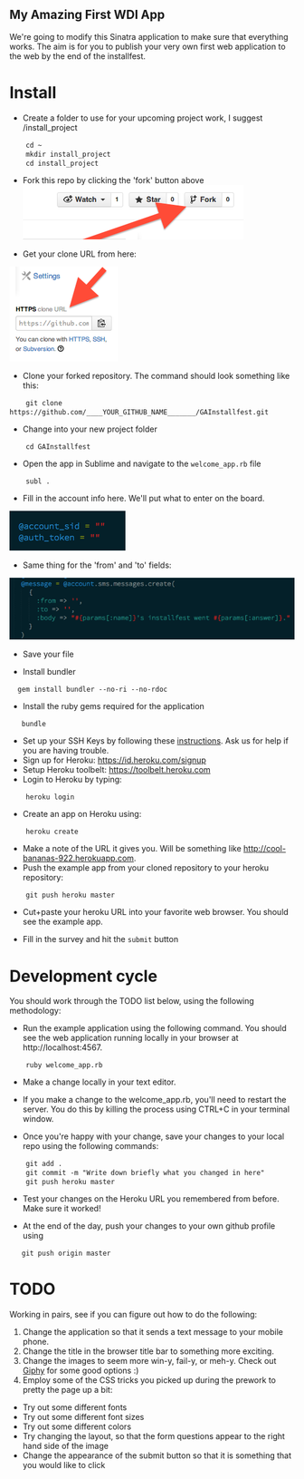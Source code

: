 ## My Amazing First WDI App

We're going to modify this Sinatra application to make sure that everything works. The aim is for you to publish your very own first web application to the web by the end of the installfest.

# Install

* Create a folder to use for your upcoming project work, I suggest /install_project

```
    cd ~
    mkdir install_project
    cd install_project
```

* Fork this repo by clicking the 'fork' button above
![forking](images/fork.png)

* Get your clone URL from here:

![clone_url](images/cloneurl.png)

* Clone your forked repository. The command should look something like this:

```
    git clone https://github.com/____YOUR_GITHUB_NAME_______/GAInstallfest.git
```

* Change into your new project folder

```
    cd GAInstallfest
```

* Open the app in Sublime and navigate to the `welcome_app.rb` file

```
    subl .
```

* Fill in the account info here. We'll put what to enter on the board.

![account_info](images/accountinfo.png)

* Same thing for the 'from' and 'to' fields:

![phone](images/phone.png)

* Save your file

* Install bundler

```
  gem install bundler --no-ri --no-rdoc
```

* Install the ruby gems required for the application

```
   bundle
```
* Set up your SSH Keys by following these [instructions](https://help.github.com/articles/generating-ssh-keys). Ask us for help if you are having trouble.
* Sign up for Heroku: https://id.heroku.com/signup
* Setup Heroku toolbelt: https://toolbelt.heroku.com
* Login to Heroku by typing:

```
    heroku login
```

* Create an app on Heroku using:

```
    heroku create
```

* Make a note of the URL it gives you. Will be something like
http://cool-bananas-922.herokuapp.com.
* Push the example app from your cloned repository to your heroku repository:

```
    git push heroku master
```
* Cut+paste your heroku URL into your favorite web browser. You should see
the example app.

* Fill in the survey and hit the `submit` button

# Development cycle

You should work through the TODO list below, using the following methodology:

* Run the example application using the following command. You should see the web application running locally in your browser at
http://localhost:4567.

```
    ruby welcome_app.rb
```

* Make a change locally in your text editor.

* If you make a change to the welcome_app.rb, you'll need to restart the
server. You do this by killing the process using CTRL+C in your terminal window.

* Once you're happy with your change, save your changes to your local repo
using the following commands:

```
    git add .
    git commit -m "Write down briefly what you changed in here"
    git push heroku master
```

* Test your changes on the Heroku URL you remembered from before. Make sure it worked!

* At the end of the day, push your changes to your own github profile using

```
   git push origin master
```

# TODO

Working in pairs, see if you can figure out how to do the following:

1. Change the application so that it sends a text message to your mobile phone.
2. Change the title in the browser title bar to something more exciting.
3. Change the images to seem more win-y, fail-y, or meh-y. Check out [Giphy](http://giphy.com/) for some good options :)
4. Employ some of the CSS tricks you picked up during the prework to
pretty the page up a bit:
  * Try out some different fonts
  * Try out some different font sizes
  * Try out some different colors
  * Try changing the layout, so that the form questions appear to the right hand
  side of the image
  * Change the appearance of the submit button so that it is something that you
  would like to click
